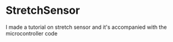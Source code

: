 # StretchSensor
I made a tutorial on stretch sensor and it's accompanied with the microcontroller code
